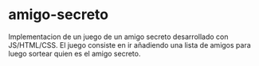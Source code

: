 # amigo-secreto
Implementacion de un juego de un amigo secreto desarrollado con JS/HTML/CSS. El juego consiste en ir añadiendo una lista de amigos para luego sortear quien es el amigo secreto.

